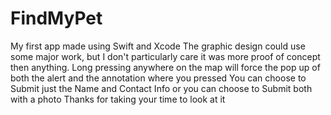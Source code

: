 # FindMyPet
My first app made using Swift and Xcode
The graphic design could use some major work, but I don't particularly care it was more proof of concept then anything.
Long pressing anywhere on the map will force the pop up of both the alert and the annotation where you pressed
You can choose to Submit just the Name and Contact Info or you can choose to Submit both with a photo
Thanks for taking your time to look at it
